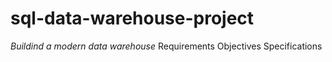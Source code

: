 # sql-data-warehouse-project
*Buildind a modern data warehouse*
Requirements
Objectives
Specifications
